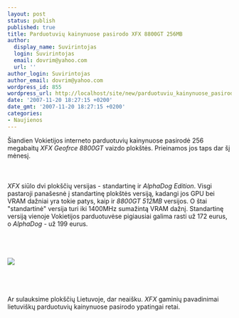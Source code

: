```yaml
---
layout: post
status: publish
published: true
title: Parduotuvių kainynuose pasirodo XFX 8800GT 256MB
author:
  display_name: Suvirintojas
  login: Suvirintojas
  email: dovrim@yahoo.com
  url: ''
author_login: Suvirintojas
author_email: dovrim@yahoo.com
wordpress_id: 855
wordpress_url: http://localhost/site/new/parduotuviu_kainynuose_pasirodo_xfx_8800gt_256mb/
date: '2007-11-20 18:27:15 +0200'
date_gmt: '2007-11-20 18:27:15 +0200'
categories:
- Naujienos
---
```

<p>Šiandien Vokietijos interneto parduotuvių kainynuose pasirodė 256 megabaitų <i>XFX Geofrce 8800GT</i> vaizdo plokštės. Prieinamos jos taps dar šį mėnesį.<br />
<br><br />
<br><i>XFX</i> siūlo dvi plokščių versijas - standartinę ir <i>AlphaDog Edition</i>. Visgi pastaroji panašesnė į standartinę plokštės versiją, kadangi jos GPU bei VRAM dažniai yra tokie patys, kaip ir <i>8800GT 512MB</i> versijos. O štai &quot;standartinė&quot; versija turi iki 1400MHz sumažintą VRAM dažnį. Standartinę versiją vienoje Vokietijos parduotuvėse pigiausiai galima rasti už 172 eurus, o <i>AlphaDog</i> - už 199 eurus.<br />
<br><br />
<br><br><img src="http://img88.imageshack.us/img88/752/xfx01fk9.jpg"><br><br />
<br><br />
<br>Ar sulauksime plokščių Lietuvoje, dar neaišku. <i>XFX</i> gaminių pavadinimai lietuviškų parduotuvių kainynuose pasirodo ypatingai retai.</p>
